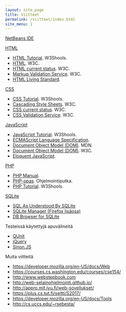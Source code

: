 ```yaml
---
layout: site_page
title: Viitteet
permalink: /viitteet/index.html 
site_menu: 1
---
```



[NetBeans IDE][netbeans]  
      
[netbeans]: http://netbeans.org  


[HTML](https://developer.mozilla.org/en-US/docs/Web/HTML) 

* [HTML Tutorial](https://www.w3schools.com/html/default.asp). W3Shools.
* [HTML](https://www.w3.org/html/). W3C.
* [HTML current status](https://www.w3.org/standards/techs/html#w3c_all). W3C. 
* [Markup Validation Service](http://validator.w3.org). W3C. 
* [HTML Living Standard](https://html.spec.whatwg.org/multipage/).

[CSS](https://developer.mozilla.org/en-US/docs/Web/CSS)

* [CSS Tutorial](https://www.w3schools.com/css/default.asp). W3Shools.
* [Cascading Style Sheets](https://www.w3.org/Style/CSS/). W3C.
* [CSS current status](https://www.w3.org/standards/techs/css#w3c_all). W3C. 
* [CSS Validation Service](https://jigsaw.w3.org/css-validator/validator.html.en). W3C.

[JavaScript](https://developer.mozilla.org/en-US/docs/Web/JavaScript)

* [JavaScript Tutorial](https://www.w3schools.com/js/default.asp). W3Shools.
* [ECMAScript Language Specification](https://tc39.github.io/ecma262/).
* [Document Object Model (DOM)](https://developer.mozilla.org/en-US/docs/Web/API/Document_Object_Model). MDN.
* [Document Object Model (DOM)](https://www.w3.org/DOM/). W3C.
* [Eloquent JavaScript](http://eloquentjavascript.net).

[PHP](http://php.net)

* [PHP Manual](http://php.net/manual/en/).
* [PHP-opas](http://www.ohjelmointiputka.net/oppaat/opas.php?tunnus=php_01). Ohjelmointiputka.
* [PHP Tutorial](https://www.w3schools.com/php/). W3Shools.

[SQLite][sqlite]  

[sqlite]: https://www.sqlite.org

* [SQL As Understood By SQLite](https://www.sqlite.org/lang.html)
* [SQLite Manager (Firefox lisäosa)](https://addons.mozilla.org/fi/firefox/addon/sqlite-manager/)
* [DB Browser for SQLite](http://sqlitebrowser.org)


Testeissä käytettyjä apuvälineitä

* [QUnit](http://qunitjs.com)
* [jQuery](https://jquery.com)
* [Sinon.JS](http://sinonjs.org)
 
 Muita viitteitä
 
* <https://developer.mozilla.org/en-US/docs/Web>
* <https://courses.cs.washington.edu/courses/cse154/> 
* <http://www.webstepbook.com>
* <http://web-selainohjelmointi.github.io/>
* <http://appro.mit.jyu.fi/web-sovellukset/>
* <https://plus.cs.tut.fi/seitti/S2017/> 
* <https://developer.mozilla.org/en-US/docs/Tools>
* <http://cs.uccs.edu/~rsebesta/>



